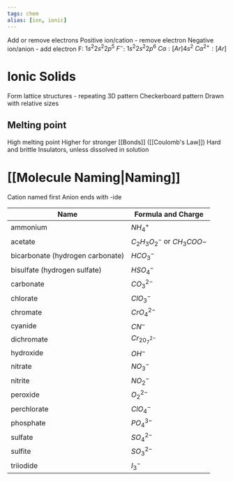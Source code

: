 ```yaml
---
tags: chem
alias: [ion, ionic]
---
```

Add or remove electrons
Positive ion/cation - remove electron
Negative ion/anion - add electron
F: $1s^2 2s^2 2p^5$
$F^{-}$: $1s^2 2s^2 2p^6$
$Ca: [Ar]4s^2$
$Ca^{2+}:[Ar]$
# Ionic Solids
Form lattice structures - repeating 3D pattern
Checkerboard pattern
Drawn with relative sizes
## Melting point
High melting point
Higher for stronger [[Bonds]] ([[Coulomb's Law]])
Hard and brittle
Insulators, unless dissolved in solution
# [[Molecule Naming|Naming]]
Cation named first
Anion ends with -ide

| Name                             | Formula and Charge          |
| -------------------------------- | --------------------------- |
| ammonium                         | $NH_4^+$                    |
| acetate                          | $C_2H_3O_2^-$ or $CH_3COO-$ |
| bicarbonate (hydrogen carbonate) | $HCO_3^-$                   |
| bisulfate (hydrogen sulfate)     | $HSO_4^-$                   |
| carbonate                        | $CO_3^{2-}$                 |
| chlorate                         | $ClO_3^-$                   |
| chromate                         | $CrO_4^{2-}$                |
| cyanide                          | $CN^-$                      |
| dichromate                       | $Cr_20_7^{2-}$              |
| hydroxide                        | $OH^-$                      |
| nitrate                          | $NO_3^-$                    |
| nitrite                          | $NO_2^-$                    |
| peroxide                         | $O_2^{2-}$                  |
| perchlorate                      | $ClO_4^-$                   |
| phosphate                        | $PO_4^{3-}$                 |
| sulfate                          | $SO_4^{2-}$                 |
| sulfite                          | $SO_3^{2-}$                 |
| triiodide                        | $I_3^-$                     |
